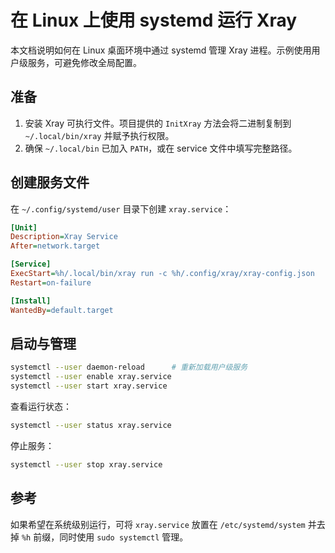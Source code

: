 # 在 Linux 上使用 systemd 运行 Xray

本文档说明如何在 Linux 桌面环境中通过 systemd 管理 Xray 进程。示例使用用户级服务，可避免修改全局配置。

## 准备

1. 安装 Xray 可执行文件。项目提供的 `InitXray` 方法会将二进制复制到 `~/.local/bin/xray` 并赋予执行权限。
2. 确保 `~/.local/bin` 已加入 `PATH`，或在 service 文件中填写完整路径。

## 创建服务文件

在 `~/.config/systemd/user` 目录下创建 `xray.service`：

```ini
[Unit]
Description=Xray Service
After=network.target

[Service]
ExecStart=%h/.local/bin/xray run -c %h/.config/xray/xray-config.json
Restart=on-failure

[Install]
WantedBy=default.target
```

## 启动与管理

```bash
systemctl --user daemon-reload      # 重新加载用户级服务
systemctl --user enable xray.service
systemctl --user start xray.service
```

查看运行状态：

```bash
systemctl --user status xray.service
```

停止服务：

```bash
systemctl --user stop xray.service
```

## 参考

如果希望在系统级别运行，可将 `xray.service` 放置在 `/etc/systemd/system` 并去掉 `%h` 前缀，同时使用 `sudo systemctl` 管理。
